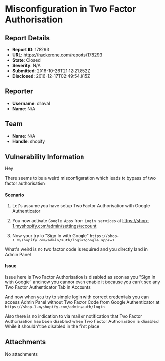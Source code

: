 # Misconfiguration in Two Factor Authorisation

## Report Details
- **Report ID**: 178293
- **URL**: https://hackerone.com/reports/178293
- **State**: Closed
- **Severity**: N/A
- **Submitted**: 2016-10-26T21:12:21.852Z
- **Disclosed**: 2016-12-17T02:49:54.815Z

## Reporter
- **Username**: dhaval
- **Name**: N/A

## Team
- **Name**: N/A
- **Handle**: shopify

## Vulnerability Information
Hey

There seems to be a weird misconfiguration which leads to bypass of two factor authorisation

#### Scenario

1. Let's assume you have setup Two Factor Authorisation with Google Authenticator

2. You now activate `Google Apps` from `Login services` at https://shop-1.myshopify.com/admin/settings/account

3. Now your try to "Sign In with Google" `https://shop-1.myshopify.com/admin/auth/login?google_apps=1`

What's weird is no two factor code is required and you directly land in Admin Panel

#### Issue

Issue here is Two Factor Authorisation is disabled as soon as you "Sign In with Google" and now you cannot even enable it because you can't see any Two Factor Authenticator Tab in Accounts

And now when you try to simple login with correct credentials you can access Admin Panel without Two Factor Code from Google Authenticator at `https://shop-1.myshopify.com/admin/auth/login`

Also there is no indication to via mail or notification that Two Factor Authorisation has been disabled when Two Factor Authorisation is disabled
While it shouldn't be disabled in the first place


## Attachments
No attachments
